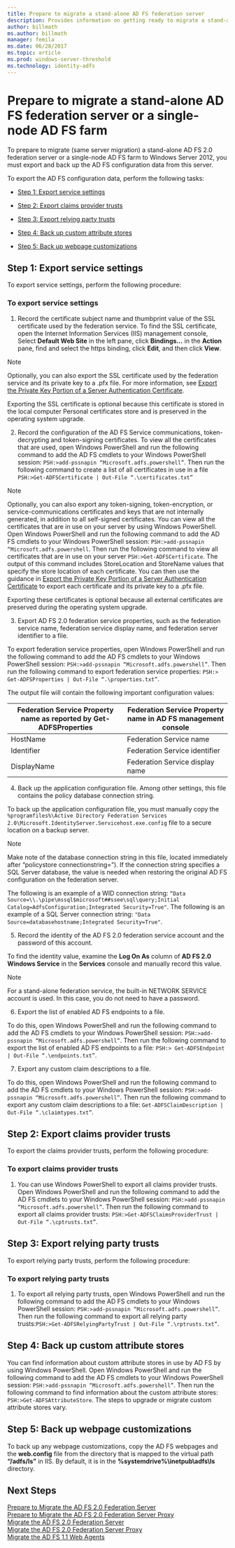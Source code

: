 ```yaml
---
title: Prepare to migrate a stand-alone AD FS federation server
description: Provides information on getting ready to migrate a stand-alone AD FS server to Windows Server 2012.
author: billmath
ms.author: billmath
manager: femila
ms.date: 06/28/2017
ms.topic: article
ms.prod: windows-server-threshold
ms.technology: identity-adfs
---
```


#  Prepare to migrate a stand-alone AD FS federation server or a single-node AD FS farm  
 
To prepare to migrate (same server migration) a stand-alone AD FS 2.0 federation server or a single-node AD FS farm to Windows Server 2012, you must export and back up the AD FS configuration data from this server.  
  
To export the AD FS configuration data, perform the following tasks:  
  
-   [Step 1:  Export service settings](#step-1-export-service-settings)  
  
-   [Step 2:  Export claims provider trusts](#step-2-export-claims-provider-trusts)  
  
-   [Step 3:  Export relying party trusts](#step-3-export-relying-party-trusts)  
  
-   [Step 4:  Back up custom attribute stores](#step-4-back-up-custom-attribute-stores)  
  
-   [Step 5:  Back up webpage customizations](#step-5-back-up-webpage-customizations)  
  
## Step 1: Export service settings  
 To export service settings, perform the following procedure:  
  
### To export service settings  
  
1.  Record the certificate subject name and thumbprint value of the SSL certificate used by the federation service. To find the SSL certificate, open the Internet Information Services (IIS) management console, Select **Default Web Site** in the left pane, click **Bindings…** in the **Action** pane, find and select the https binding, click **Edit**, and then click **View**.  
  
> [!NOTE]
>  Optionally, you can also export the SSL certificate used by the federation service and its private key to a .pfx file. For more information, see [Export the Private Key Portion of a Server Authentication Certificate](Export-the-Private-Key-Portion-of-a-Server-Authentication-Certificate.md).  
>   
>  Exporting the SSL certificate is optional because this certificate is stored in the local computer Personal certificates store and is preserved in the operating system upgrade.  
  
2. Record the configuration of the AD FS Service communications, token-decrypting and token-signing certificates.  To view all the certificates that are used, open Windows PowerShell and run the following command to add the AD FS cmdlets to your Windows PowerShell session: `PSH:>add-pssnapin “Microsoft.adfs.powershell”`. Then run the following command to create a list of all certificates in use in a file `PSH:>Get-ADFSCertificate | Out-File “.\certificates.txt”`  
  
> [!NOTE]
>  Optionally, you can also export any token-signing, token-encryption, or service-communications certificates and keys that are not internally generated, in addition to all self-signed certificates. You can view all the certificates that are in use on your server by using Windows PowerShell. Open Windows PowerShell and run the following command to add the AD FS cmdlets to your Windows PowerShell session: `PSH:>add-pssnapin “Microsoft.adfs.powershell`. Then run the following command to view all certificates that are in use on your server `PSH:>Get-ADFSCertificate`. The output of this command includes StoreLocation and StoreName values that specify the store location of each certificate. You can then use the guidance in [Export the Private Key Portion of a Server Authentication Certificate](Export-the-Private-Key-Portion-of-a-Server-Authentication-Certificate.md) to export each certificate and its private key to a .pfx file.  
>   
>  Exporting these certificates is optional because all external certificates are preserved during the operating system upgrade.  
  
3. Export AD FS 2.0 federation service properties, such as the federation service name, federation service display name, and federation server identifier to a file.  
  
To export federation service properties, open Windows PowerShell and run the following command to add the AD FS cmdlets to your Windows PowerShell session: `PSH:>add-pssnapin “Microsoft.adfs.powershell”`. Then run the following command to export federation service properties: `PSH:> Get-ADFSProperties | Out-File “.\properties.txt”`.  
  
The output file will contain the following important configuration values:  
  
    
|**Federation Service Property name as reported by Get-ADFSProperties**|**Federation Service Property name in AD FS management console**|
|------|------|
|HostName|Federation Service name|  
|Identifier|Federation Service identifier|  
|DisplayName|Federation Service display name|  
  
4. Back up the application configuration file. Among other settings, this file contains the policy database connection string.  
  
To back up the application configuration file, you must manually copy the `%programfiles%\Active Directory Federation Services 2.0\Microsoft.IdentityServer.Servicehost.exe.config` file to a secure location on a backup server.  
  
> [!NOTE]
>  Make note of the database connection string in this file, located immediately after “policystore connectionstring=”). If the connection string specifies a SQL Server database, the value is needed when restoring the original AD FS configuration on the federation server.  
>   
>  The following is an example of a WID connection string: `“Data Source=\\.\pipe\mssql$microsoft##ssee\sql\query;Initial Catalog=AdfsConfiguration;Integrated Security=True"`. The following is an example of a SQL Server connection string: `"Data Source=databasehostname;Integrated Security=True"`.  
  
5. Record the identity of the AD FS 2.0 federation service account and the password of this account.  
  
To find the identity value, examine the **Log On As** column of **AD FS 2.0 Windows Service** in the **Services** console and manually record this value.  
  
> [!NOTE]
>  For a stand-alone federation service, the built-in NETWORK SERVICE account is used.  In this case, you do not need to have a password.  
  
6. Export the list of enabled AD FS endpoints to a file.  
  
To do this, open Windows PowerShell and run the following command to add the AD FS cmdlets to your Windows PowerShell session: `PSH:>add-pssnapin “Microsoft.adfs.powershell”`. Then run the following command to export the list of enabled AD FS endpoints to a file: `PSH:> Get-ADFSEndpoint | Out-File “.\endpoints.txt”`.  
  
7. Export any custom claim descriptions to a file.  
  
To do this, open Windows PowerShell and run the following command to add the AD FS cmdlets to your Windows PowerShell session: `PSH:>add-pssnapin “Microsoft.adfs.powershell”`. Then run the following command to export any custom claim descriptions to a file: `Get-ADFSClaimDescription | Out-File “.\claimtypes.txt”`.  
  
##  Step 2: Export claims provider trusts  
 To export the claims provider trusts, perform the following procedure:  
  
### To export claims provider trusts  
  
1.  You can use Windows PowerShell to export all claims provider trusts. Open Windows PowerShell and run the following command to add the AD FS cmdlets to your Windows PowerShell session: `PSH:>add-pssnapin “Microsoft.adfs.powershell”`. Then run the following command to export all claims provider trusts: `PSH:>Get-ADFSClaimsProviderTrust | Out-File “.\cptrusts.txt”`.  
  
## Step 3: Export relying party trusts  
 To export relying party trusts, perform the following procedure:  
  
### To export relying party trusts  
  
1.  To export all relying party trusts, open Windows PowerShell and run the following command to add the AD FS cmdlets to your Windows PowerShell session: `PSH:>add-pssnapin “Microsoft.adfs.powershell”`. Then run the following command to export all relying party trusts:`PSH:>Get-ADFSRelyingPartyTrust | Out-File “.\rptrusts.txt”`.  
  
## Step 4: Back up custom attribute stores  
 You can find information about custom attribute stores in use by AD FS by using Windows PowerShell. Open Windows PowerShell and run the following command to add the AD FS cmdlets to your Windows PowerShell session: `PSH:>add-pssnapin “Microsoft.adfs.powershell”`. Then run the following command to find information about the custom attribute stores: `PSH:>Get-ADFSAttributeStore`. The steps to upgrade or migrate custom attribute stores vary.  
  
## Step 5: Back up webpage customizations  
 To back up any webpage customizations, copy the AD FS webpages and the **web.config** file from the directory that is mapped to the virtual path **“/adfs/ls”** in IIS. By default, it is in the **%systemdrive%\inetpub\adfs\ls** directory.  

## Next Steps
 [Prepare to Migrate the AD FS 2.0 Federation Server](prepare-to-migrate-ad-fs-fed-server.md)   
 [Prepare to Migrate the AD FS 2.0 Federation Server Proxy](prepare-to-migrate-ad-fs-fed-proxy.md)   
 [Migrate the AD FS 2.0 Federation Server](migrate-the-ad-fs-fed-server.md)   
 [Migrate the AD FS 2.0 Federation Server Proxy](migrate-the-ad-fs-2-fed-server-proxy.md)   
 [Migrate the AD FS 1.1 Web Agents](migrate-the-ad-fs-web-agent.md)